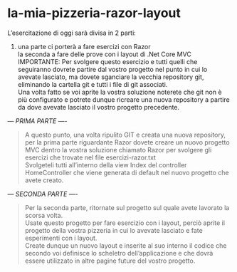 # la-mia-pizzeria-razor-layout

L’esercitazione di oggi sarà divisa in 2 parti:  

1. una parte ci porterà a fare esercizi con Razor  
la seconda a fare delle prove con i layout di .Net Core MVC  
IMPORTANTE:
Per svolgere questo esercizio e tutti quelli che seguiranno dovrete partire dal vostro progetto nel punto in cui lo avevate lasciato, ma dovete sganciare la vecchia repository git, eliminando la cartella git e tutti i file di git associati.  
Una volta fatto se voi aprite la vostra soluzione noterete che git non è più configurato e potrete dunque ricreare una nuova repository a partire da dove avevate lasciato il vostro progetto precedente.  

*— PRIMA PARTE —-*  
> A questo punto, una volta ripulito GIT e creata una nuova repository, per la prima parte riguardante Razor dovete creare un nuovo progetto MVC dentro la vostra soluzione chiamato Razor per svolgere gli esercizi che trovate nel file esercizi-razor.txt  
Svolgeteli tutti all’interno della view Index del controller HomeController che viene generata di default nel nuovo progetto che avete creato.

*— SECONDA PARTE —-*  
> Per la seconda parte, ritornate sul progetto sul quale avete lavorato la scorsa volta.  
Usate questo progetto per fare esercizio con i layout, perciò aprite il progetto della vostra pizzeria in cui lo avevate lasciato e fate esperimenti con i layout.  
Create dunque un nuovo layout e inserite al suo interno il codice che secondo voi definisce lo scheletro dell’applicazione e che dovrà essere utilizzato in altre pagine future del vostro progetto.  

